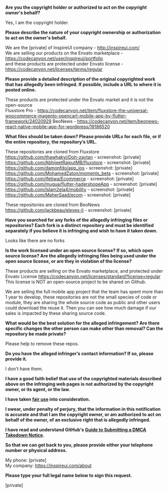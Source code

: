 **Are you the copyright holder or authorized to act on the copyright owner's behalf?**

Yes, I am the copyright holder.

**Please describe the nature of your copyright ownership or authorization to act on the owner's behalf.**

We are the [private] of InspireUI company - http://inspireui.com/  
We are selling our products on the Envato marketplace - https://codecanyon.net/user/inspireui/portfolio  
and these products are protected under Envato license - https://codecanyon.net/licenses/terms/regular

**Please provide a detailed description of the original copyrighted work that has allegedly been infringed. If possible, include a URL to where it is posted online.**

These products are protected under the Envato market and it is not the open-source  
Fluxstore Pro - https://codecanyon.net/item/fluxstore-the-universal-woocommerce-magento-opencart-mobile-app-by-flutter-framework/24020929
BeoNews - https://codecanyon.net/item/beonews-react-native-mobile-app-for-wordpress/19186520

**What files should be taken down? Please provide URLs for each file, or if the entire repository, the repository’s URL.**

These repositories are cloned from Fluxstore  
https://github.com/thawhakyi/Doh-zaytan - screenshot: [private]  
https://github.com/AbhijeetRajputMB/fluxstore - screenshot: [private]  
https://github.com/damonfdo/app_ios - screenshot: [private]  
https://github.com/MohamedZaton/moments_beta - screenshot: [private]  
https://github.com/ifetiwa/Ecommerce - screenshot: [private]  
https://github.com/mugua/flutter-hadershopeApp - screenshot: [private]  
https://github.com/Islam2ela4/mobility - screenshot: [private]  
https://github.com/MaherSaad/ecom - screenshot: [private]  

These repositories are cloned from BeoNews
https://github.com/jackbeau/eleves-li - screenshot: [private]  

**Have you searched for any forks of the allegedly infringing files or repositories? Each fork is a distinct repository and must be identified separately if you believe it is infringing and wish to have it taken down.**

Looks like there are no forks

**Is the work licensed under an open source license? If so, which open source license? Are the allegedly infringing files being used under the open source license, or are they in violation of the license?**

These products are selling on the Envato marketplace, and protected under Envato License https://codecanyon.net/licenses/standard?license=regular
This license is NOT an open-source project to be shared on Github.

We are selling the full mobile app project that the team has spent more than 1 year to develop, these repositories are not the small species of code or module, they are sharing the whole source code as public and other users could download the reuse it. 
Then you can see how much damage if our sales is impacted by these sharing source code.

**What would be the best solution for the alleged infringement? Are there specific changes the other person can make other than removal? Can the repository be made private?**

Please help to remove these repos.

**Do you have the alleged infringer’s contact information? If so, please provide it.**

I don't have them.

**I have a good faith belief that use of the copyrighted materials described above on the infringing web pages is not authorized by the copyright owner, or its agent, or the law.**

**I have taken <a href="https://www.lumendatabase.org/topics/22">fair use</a> into consideration.**

**I swear, under penalty of perjury, that the information in this notification is accurate and that I am the copyright owner, or am authorized to act on behalf of the owner, of an exclusive right that is allegedly infringed.**

**I have read and understand GitHub's <a href="https://docs.github.com/articles/guide-to-submitting-a-dmca-takedown-notice/">Guide to Submitting a DMCA Takedown Notice</a>.**

**So that we can get back to you, please provide either your telephone number or physical address.**

My phone: [private]  
My company: https://inspireui.com/about

**Please type your full legal name below to sign this request.**

[private]  
